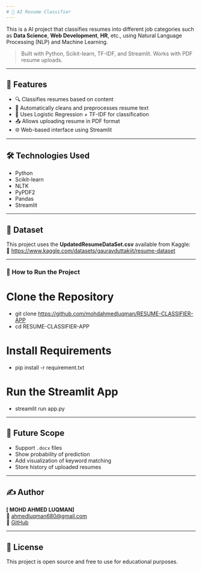 ```yaml
---
# 🧠 AI Resume Classifier
---
```

This is a AI project that classifies resumes into different job categories such as **Data Science**, **Web Development**, **HR**, etc., using Natural Language Processing (NLP) and Machine Learning.

> Built with Python, Scikit-learn, TF-IDF, and Streamlit. Works with PDF resume uploads.

---

## 📌 Features

- 🔍 Classifies resumes based on content
- 🧼 Automatically cleans and preprocesses resume text
- 🧠 Uses Logistic Regression + TF-IDF for classification
- 📤 Allows uploading resume in PDF format
- 🌐 Web-based interface using Streamlit

---

## 🛠️ Technologies Used

- Python  
- Scikit-learn  
- NLTK  
- PyPDF2  
- Pandas  
- Streamlit  

---

## 📂 Dataset

This project uses the **UpdatedResumeDataSet.csv** available from Kaggle:  
🔗 https://www.kaggle.com/datasets/gauravduttakiit/resume-dataset

---

### 🚀 How to Run the Project
# Clone the Repository

- git clone https://github.com/mohdahmedluqman/RESUME-CLASSIFIER-APP
- cd RESUME-CLASSIFIER-APP

# Install Requirements
- pip install -r requirement.txt

# Run the Streamlit App
- streamlit run app.py
---

## 🔮 Future Scope

- Support `.docx` files  
- Show probability of prediction  
- Add visualization of keyword matching  
- Store history of uploaded resumes  

---

## ✍️ Author

**[ MOHD AHMED LUQMAN]**  
📧 ahmedluqman680@gmail.com  
🔗 [GitHub](https://github.com/mohdahmedluqman)

---

## 📃 License

This project is open source and free to use for educational purposes.

